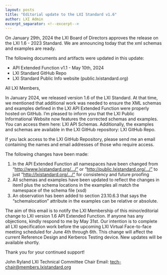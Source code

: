 ```yaml
---
layout: posts
title: "Editorial update to the LXI Standard v1.6"
author: LXI Admin
excerpt_separator: <!--excerpt-->
---
```


On January 29th, 2024 the LXI Board of Directors approves the release on the LXI 1.6 - 2023
Standard. We are announcing today that the xml schemas and examples are ready.

The following documents and artifacts were updated in this update:  
- API Extended Function v1.1 - May 10th, 2024
- LXI Standard GitHub Repo
- LXI Standard Public Info website (public.lxistandard.org)
<!--excerpt-->

All LXI Members,

In January 2024, we released version 1.6 of the LXI Standard. At that time, we mentioned that additional work was needed to ensure the XML schemas and examples defined in the LXI API Extended Function were properly hosted on GitHub.
I’m pleased to inform you that the LXI Public Informational Website now features the corrected schemas and examples. You can access them here: LXI API Schemas.
Additionally, the examples and schemas are available in the LXI GitHub repository: LXI GitHub Repo.

If you lack access to the LXI GitHub Repository, please send me an email containing the names and email addresses of those who require access.

The following changes have been made:
1.	In the API Extended Function all namespaces have been changed from “http://www.lxistandard.org/.../” or “http://public.lxistandard.org/…/” to just “http://lxistandard.org/.../” for consistency and future proofing 
2.	All schemas and examples have been updated to reflect the changes in item1 plus the schema locations in the examples all match the namespace of the schema file (xsd)
3.	An observation has been added to section 23.10.6.3 that says the “schemalocation” attribute in the examples can be relative or absolute.

The aim of this email is to notify the LXI Membership of this minor/editorial change to LXI version 1.6 API Extended Function. If anyone has any objections, kindly respond to me by May 31st. Our intention is to complete all LXI specification work before the upcoming LXI Virtual Face-to-face meeting scheduled for June 4th through 6th.
This change will affect the current Reference Design and Kerberos Testing device. New updates will be available shortly.

Thank you for your continued support!


John Ryland
LXI Technical Committee Chair
Email: tech-chair@members.lxistandard.org



